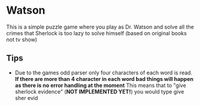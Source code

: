 Watson
======
This is a simple puzzle game where you play as Dr. Watson and solve all the crimes that Sherlock is too lazy to solve himself (based on original books not tv show)

Tips
----
* Due to the games odd parser only four characters of each word is read. 
**If there are more than 4 character in each word bad things will happen as there is no error handling at the moment**
This means that to "give sherlock evidence" (**NOT IMPLEMENTED YET!**) you would type 
	give sher evid

